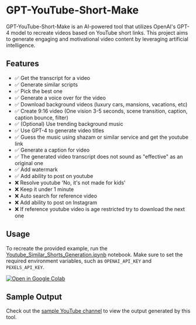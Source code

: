 # GPT-YouTube-Short-Make

GPT-YouTube-Short-Make is an AI-powered tool that utilizes OpenAI's GPT-4 model to recreate videos based on YouTube short links. This project aims to generate engaging and motivational video content by leveraging artificial intelligence.

## Features

- ✅ Get the transcript for a video
- ✅ Generate similar scripts
- ✅ Pick the best one
- ✅ Generate a voice over for the video
- ✅ Download background videos (luxury cars, mansions, vacations, etc)
- ✅ Create 9:16 video (One vision 3-5 seconds, scene transition, caption, caption bounce, filter)
- ✅ (Optional) Use trending background music
- ✅ Use GPT-4 to generate video titles
- ✅ Guess the music using shazam or similar service and get the youtube link
- ✅ Generate a caption for video
- ✅ The generated video transcript does not sound as "effective" as an original one
- ✅ Add watermark
- ✅ Add ability to post on youtube
- ❌ Resolve youtube 'No, it's not made for kids'
- ❌ Keep it under 1 minute
- ❌ Auto search for reference video
- ❌ Add ability to post on Instagram
- ❌ If reference youtube video is age restricted try to download the next one

## Usage

To recreate the provided example, run the [Youtube_Similar_Shorts_Generation.ipynb](https://github.com/enterprisium/SocialGPT/blob/main/Youtube_Similar_Shorts_Genration.ipynb) notebook. Make sure to set the required environment variables, such as `OPENAI_API_KEY` and `PEXELS_API_KEY`.

[![Open in Google Colab](https://colab.research.google.com/assets/colab-badge.svg)](https://colab.research.google.com/github/enterprisium/SocialGPT/blob/main/Youtube_Similar_Shorts_Genration.ipynb)

## Sample Output

Check out the [sample YouTube channel](https://www.youtube.com/@MojoVibesDaily/shorts) to view the output generated by this tool.
